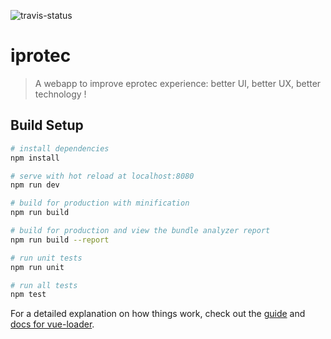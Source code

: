 ![travis-status](https://travis-ci.org/PGeffriaud/iprotec.svg?branch=master)

# iprotec

> A webapp to improve eprotec experience: better UI, better UX, better technology !

## Build Setup

``` bash
# install dependencies
npm install

# serve with hot reload at localhost:8080
npm run dev

# build for production with minification
npm run build

# build for production and view the bundle analyzer report
npm run build --report

# run unit tests
npm run unit

# run all tests
npm test
```

For a detailed explanation on how things work, check out the [guide](http://vuejs-templates.github.io/webpack/) and [docs for vue-loader](http://vuejs.github.io/vue-loader).
